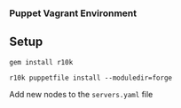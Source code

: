### Puppet Vagrant Environment ###

## Setup ##

```gem install r10k```

```r10k puppetfile install --moduledir=forge```

Add new nodes to the `servers.yaml` file
